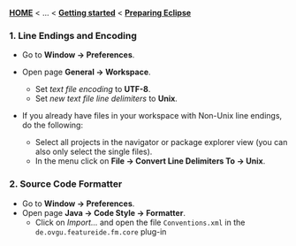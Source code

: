 <!-- Breadcrumb -->
[**HOME**](https://github.com/tthuem/FeatureIDE/wiki) < ... < [**Getting started**](https://github.com/tthuem/FeatureIDE/wiki/Getting-started) < [**Preparing Eclipse**](https://github.com/tthuem/FeatureIDE/wiki/Preparing-Eclipse)

<!-- Introduction -->

<!-- Outline -->

<!-- Content -->
### 1. Line Endings and Encoding
  * Go to **Window -> Preferences**.
  * Open page **General -> Workspace**.
    * Set _text file encoding_ to **UTF-8**.
    * Set _new text file line delimiters_ to **Unix**.

* If you already have files in your workspace with Non-Unix line endings, do the following:
  * Select all projects in the navigator or package explorer view (you can also only select the single files).
  * In the menu click on **File -> Convert Line Delimiters To -> Unix**.

### 2. Source Code Formatter
  * Go to **Window -> Preferences**.
  * Open page **Java -> Code Style -> Formatter**.
     * Click on _Import..._ and open the file `Conventions.xml` in the `de.ovgu.featureide.fm.core` plug-in